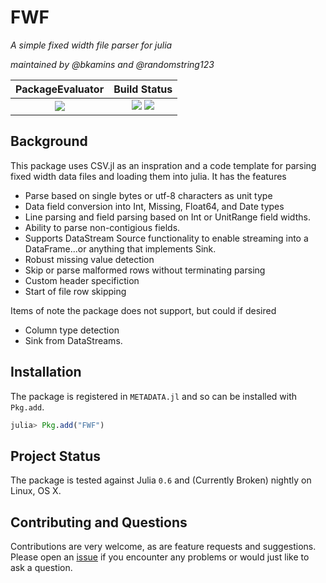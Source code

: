 #  FWF

*A simple fixed width file parser for julia*

*maintained by @bkamins and @randomstring123*


| **PackageEvaluator**                                            | **Build Status**                                                                                |
:---------------------------------------------------------------:|:-----------------------------------------------------------------------------------------------:|
| [![][pkg-0.6-img]][pkg-0.6-url] | [![][travis-img]][travis-url] [![][codecov-img]][codecov-url] |


## Background
This package uses CSV.jl as an inspration and a code template for parsing
fixed width data files and loading them into julia.  It has the features
* Parse based on single bytes or utf-8 characters as unit type
* Data field conversion into Int, Missing, Float64, and Date types
* Line parsing and field parsing based on Int or UnitRange field widths.
* Ability to parse non-contigious fields.
* Supports DataStream Source functionality to enable streaming into a DataFrame...or anything that implements Sink.
* Robust missing value detection
* Skip or parse malformed rows without terminating parsing
* Custom header specifiction
* Start of file row skipping

Items of note the package does not support, but could if desired
* Column type detection
* Sink from DataStreams. 

## Installation

The package is registered in `METADATA.jl` and so can be installed with `Pkg.add`.

```julia
julia> Pkg.add("FWF")
```

## Project Status

The package is tested against Julia `0.6` and (Currently Broken) nightly on Linux, OS X.

## Contributing and Questions

Contributions are very welcome, as are feature requests and suggestions. Please open an
[issue][issues-url] if you encounter any problems or would just like to ask a question.


[travis-img]: https://travis-ci.org/RandomString123/FWF.jl.svg?branch=master
[travis-url]: https://travis-ci.org/RandomString123/FWF.jl?branch=master

[codecov-img]: https://codecov.io/gh/RandomString123/FWF.jl/branch/master/graph/badge.svg
[codecov-url]: https://codecov.io/gh/RandomString123/FWF.jl

[issues-url]: https://github.com/RandomString123/FWF.jl/issues

[pkg-0.6-img]: http://pkg.julialang.org/badges/FWF_0.6.svg
[pkg-0.6-url]: http://pkg.julialang.org/?pkg=FWF
